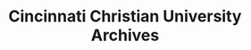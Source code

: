 ---
layout: repo
title: "Cincinnati Christian University Archives"
id: 333
permalink: repos/333/
---